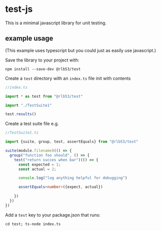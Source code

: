 # test-js

This is a minimal javascript library for unit testing.

## example usage

(This example uses typescript but you could just as easily use javascript.)

Save the library to your project with:
```
npm install --save-dev @rlb53/test
```

Create a `test` directory with an `index.ts` file init with contents

```ts
//index.ts

import * as test from "@rlb53/test"

import "./TestSuite1"

test.results()
```

Create a test suite file e.g.

```ts
//TestSuite1.ts

import {suite, group, test, assertEquals} from "@rlb53/test"

suite(module.filename)(() => {
  group("function foo should", () => {
    test("return succes when bar")(() => {
      const expected = 1;
      const actual = 2;

      console.log("log anything helpful for debugging")

      assertEquals<number>({expect, actual})
      
    })
  })
})
```

Add a `test` key to your package.json that runs:

```
cd test; ts-node index.ts
```


